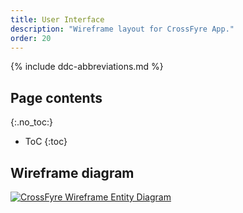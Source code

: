 ```yaml
---
title: User Interface
description: "Wireframe layout for CrossFyre App."
order: 20
---
```


{% include ddc-abbreviations.md %}

## Page contents
{:.no_toc:}

- ToC
{:toc}

## Wireframe diagram

[![CrossFyre Wireframe Entity Diagram](img/CrossFyre-Wireframe.drawio.svg)](pdf/CrossFyre-Wireframe.drawio.pdf)